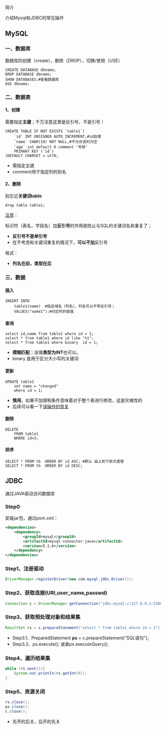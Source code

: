 简介

介绍Mysql和JDBC的常见操作

## MySQL

### 一、数据库

数据库的创建（create），删除（DROP），切换/使用（USE）

```mysql
CREATE DATABASE dbname;
DROP DATABASE dbname;
SHOW DATABASES;#查看数据库
USE dbname;
```

### 二、数据表

#### 1、创建

需要指定**主键**；千万注意这里是反引号，不是引号！

```mysql
CREATE TABLE IF NOT EXISTS `table1`(
	`id` INT UNSIGNED AUTO_INCREMENT,#id自增
	`name` CHAR(10) NOT NULL,#不允许该列为空
    `age` int default 0 comment '年龄'
	PRIMARY KEY (`id`)
)DEFAULT CHARSET = utf8;
```

- 需指定主键
- comment用于指定列的别名

#### 2、删除

别忘记**关键词table**

```mysql
drop table table1;
```

[注意](https://blog.csdn.net/lhhxw/article/details/79477612)：

标识符（表名，字段名）加**反引号**的作用是防止与SQL的关键词名称重复了；

- **反引号不是单引号**
- 在不考虑和关键词重复的情况下，**可以不加**反引号

格式：

- **列名在前，类型在后**

### 三、数据

#### 插入

```mysql
INSERT INTO  
	table1(name)  #指定域名（列名），列名可以不带反引号；
	VALUES("name1");#对应列的取值
```

####    查询

```mysql
select id,name from table1 where id = 1;
select * from table1 where id like "%1";
select * from table1 where binary  id = 1;
```

- **模糊匹配**；该值**类型为INT**也可以。
- binary 是用于区分大小写的关键词

#### 更新

```mysql
UPDATE table1 
	set name = "changed" 
	where id = 1;
```

- **慎用**，如果不加限制条件意味着对于整个表进行修改，这是灾难性的
- 后续可以看一下[误操作的恢复](https://www.cnblogs.com/yingdiblog/p/7602865.html)

#### 删除

```mysql
DELETE 
	FROM table1 
	WHERE id=3;   
```

#### 排序

```mysql
SELECT * FROM tb  ORDER BY id ASC; #默认 由上到下依次递增
SELECT * FROM tb  ORDER BY id DESC;
```



## JDBC

通过JAVA驱动访问数据库

### Step0

安装jar包，通过pom.xml：

```xml
<dependencies>
    <dependency>
        <groupId>mysql</groupId>
        <artifactId>mysql-connector-java</artifactId>
        <version>5.1.6</version>
    </dependency>
</dependencies>
```

### Step1、注册驱动

```java
DriverManager.registerDriver(new com.mysql.jdbc.Driver());
```

### Step2、获取连接(URI,user_name,passwd)

```java
Connection c = DriverManager.getConnection("jdbc:mysql://127.0.0.1:3306/mydb", "root", "admin");
```

### Step3、获取预处理对象和结果集

```java
ResultSet rs = c.prepareStatement("select * from table1 where id = 1").executeQuery();
```

- Step3.1、PreparedStatement **ps** = c.prepareStatement("SQL语句");
- Step3.2、ps.execute(); 或者ps.executeQuery();

### Step4、遍历结果集

```java
while (rs.next()){    
    System.out.println(rs.getInt(0));
}
```

### Step5、资源关闭

```java
rs.close();
ps.close();
c.close();
```

- 先开的后关，后开的先关

